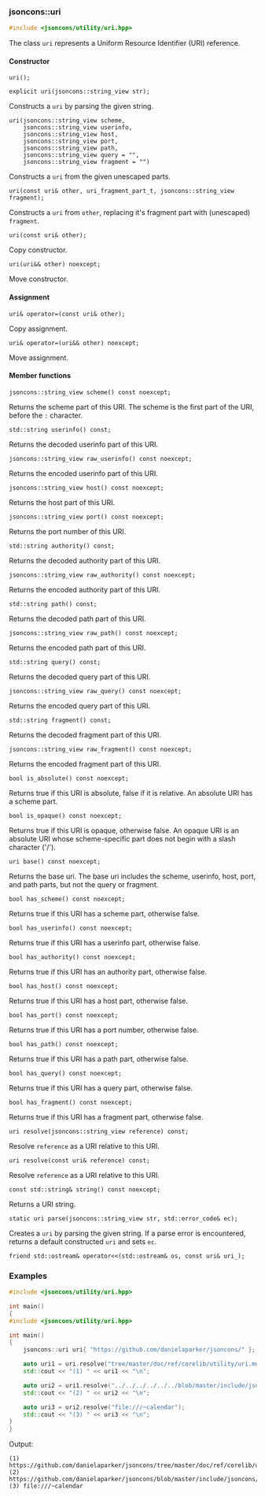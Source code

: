 ### jsoncons::uri

```cpp
#include <jsoncons/utility/uri.hpp>

```
The class `uri` represents a Uniform Resource Identifier (URI) reference.

#### Constructor

    uri();

    explicit uri(jsoncons::string_view str);
Constructs a `uri` by parsing the given string.

    uri(jsoncons::string_view scheme,
        jsoncons::string_view userinfo,
        jsoncons::string_view host,
        jsoncons::string_view port,
        jsoncons::string_view path,
        jsoncons::string_view query = "",
        jsoncons::string_view fragment = "")
Constructs a `uri` from the given unescaped parts.
 
    uri(const uri& other, uri_fragment_part_t, jsoncons::string_view fragment);
Constructs a `uri` from `other`, replacing it's fragment part with (unescaped) `fragment`.

    uri(const uri& other);
Copy constructor.

    uri(uri&& other) noexcept;
Move constructor.

#### Assignment
    
    uri& operator=(const uri& other);
Copy assignment.
    
    uri& operator=(uri&& other) noexcept;
Move assignment.

#### Member functions

    jsoncons::string_view scheme() const noexcept;
Returns the scheme part of this URI. The scheme is the first part of the URI, before the `:` character.

    std::string userinfo() const;
Returns the decoded userinfo part of this URI.

    jsoncons::string_view raw_userinfo() const noexcept;
Returns the encoded userinfo part of this URI.

    jsoncons::string_view host() const noexcept;
Returns the host part of this URI.

    jsoncons::string_view port() const noexcept;
Returns the port number of this URI.

    std::string authority() const;
Returns the decoded authority part of this URI.

    jsoncons::string_view raw_authority() const noexcept;
Returns the encoded authority part of this URI.

    std::string path() const;
Returns the decoded path part of this URI.

    jsoncons::string_view raw_path() const noexcept;
Returns the encoded path part of this URI.

    std::string query() const;
Returns the decoded query part of this URI.

    jsoncons::string_view raw_query() const noexcept;
Returns the encoded query part of this URI.

    std::string fragment() const;
Returns the decoded fragment part of this URI.

    jsoncons::string_view raw_fragment() const noexcept;
Returns the encoded fragment part of this URI.

    bool is_absolute() const noexcept;
Returns true if this URI is absolute, false if it is relative.
An absolute URI has a scheme part.

    bool is_opaque() const noexcept;
Returns true if this URI is opaque, otherwise false.
An opaque URI is an absolute URI whose scheme-specific part does not begin with a slash character ('/').

    uri base() const noexcept;
Returns the base uri. The base uri includes the scheme, userinfo, host, port, and path parts,
but not the query or fragment.     

    bool has_scheme() const noexcept;
Returns true if this URI has a scheme part, otherwise false.

    bool has_userinfo() const noexcept;
Returns true if this URI has a userinfo part, otherwise false.

    bool has_authority() const noexcept;
Returns true if this URI has an authority part, otherwise false.

    bool has_host() const noexcept;
Returns true if this URI has a host part, otherwise false.

    bool has_port() const noexcept;
Returns true if this URI has a port number, otherwise false.

    bool has_path() const noexcept;
Returns true if this URI has a path part, otherwise false.

    bool has_query() const noexcept;
Returns true if this URI has a query part, otherwise false.

    bool has_fragment() const noexcept;
Returns true if this URI has a fragment part, otherwise false.

    uri resolve(jsoncons::string_view reference) const;
Resolve `reference` as a URI relative to this URI.

    uri resolve(const uri& reference) const;
Resolve `reference` as a URI relative to this URI.

    const std::string& string() const noexcept;
Returns a URI string.

    static uri parse(jsoncons::string_view str, std::error_code& ec);
Creates a `uri` by parsing the given string. If a parse error is
encountered, returns a default constructed `uri` and sets `ec`.

    friend std::ostream& operator<<(std::ostream& os, const uri& uri_);

### Examples
  
```cpp
#include <jsoncons/utility/uri.hpp>

int main()
{
#include <jsoncons/utility/uri.hpp>

int main()
{
    jsoncons::uri uri{ "https://github.com/danielaparker/jsoncons/" };

    auto uri1 = uri.resolve("tree/master/doc/ref/corelib/utility/uri.md#Examples");
    std::cout << "(1) " << uri1 << "\n";

    auto uri2 = uri1.resolve("../../../../../../blob/master/include/jsoncons/utility/uri.hpp");
    std::cout << "(2) " << uri2 << "\n";

    auto uri3 = uri2.resolve("file:///~calendar");
    std::cout << "(3) " << uri3 << "\n";
}
}
```

Output:

```
(1) https://github.com/danielaparker/jsoncons/tree/master/doc/ref/corelib/utility/uri.md#Examples
(2) https://github.com/danielaparker/jsoncons/blob/master/include/jsoncons/utility/uri.hpp
(3) file:///~calendar
```

